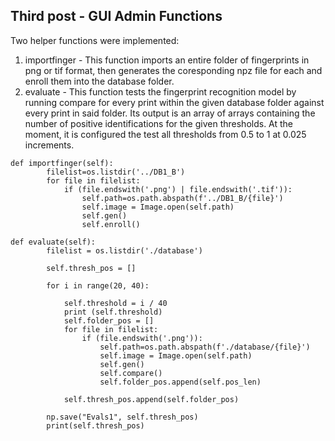 ## Third post - GUI Admin Functions
Two helper functions were implemented:
1. importfinger - This function imports an entire folder of fingerprints in png or tif format, then generates the coresponding npz file for each and enroll them into the database folder.
1. evaluate - This function tests the fingerprint recognition model by running compare for every print within the given database folder against every print in said folder. Its output is an array of arrays containing the number of positive identifications for the given thresholds. At the moment, it is configured the test all thresholds from 0.5 to 1 at 0.025 increments.

```
def importfinger(self):
        filelist=os.listdir('../DB1_B')
        for file in filelist:
            if (file.endswith('.png') | file.endswith('.tif')):
                self.path=os.path.abspath(f'../DB1_B/{file}')
                self.image = Image.open(self.path)
                self.gen()
                self.enroll()
```

```
def evaluate(self):
        filelist = os.listdir('./database')

        self.thresh_pos = []

        for i in range(20, 40):
            
            self.threshold = i / 40
            print (self.threshold)
            self.folder_pos = []
            for file in filelist:
                if (file.endswith('.png')):
                    self.path=os.path.abspath(f'./database/{file}')
                    self.image = Image.open(self.path)
                    self.gen()
                    self.compare()
                    self.folder_pos.append(self.pos_len)
            
            self.thresh_pos.append(self.folder_pos)
        
        np.save("Evals1", self.thresh_pos)
        print(self.thresh_pos)
```
